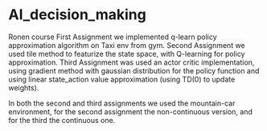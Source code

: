 # AI_decision_making
Ronen course
First Assignment we implemented q-learn policy approximation algorithm on Taxi env from gym.
Second Assignment we used tile method to featurize the state space, with Q-learning for policy approximation.
Third Assignment was used an actor critic implementation, using gradient method with gaussian distribution for the policy function 
and using linear state_action value approximation (using TD(0) to update weights). 

In both the second and third assignments we used the mountain-car environment,
for the second assignment the non-continuous version, and for the third the continuous one.
